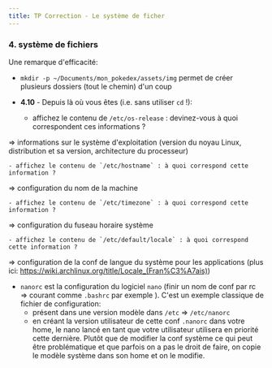 ```yaml
---
title: TP Correction - Le système de ficher
---
```


### 4. système de fichiers

Une remarque d'efficacité:

- `mkdir -p ~/Documents/mon_pokedex/assets/img` permet de créer plusieurs dossiers (tout le chemin) d'un coup

- **4.10** - Depuis là où vous êtes (i.e. sans utiliser `cd` !):
    - affichez le contenu de `/etc/os-release` : devinez-vous à quoi correspondent ces informations ?

=> informations sur le système d'exploitation (version du noyau Linux, distribution et sa version, architecture du processeur)

    - affichez le contenu de `/etc/hostname` : à quoi correspond cette information ?

=> configuration du nom de la machine

    - affichez le contenu de `/etc/timezone` : à quoi correspond cette information ?

=> configuration du fuseau horaire système

    - affichez le contenu de `/etc/default/locale` : à quoi correspond cette information ?

=> configuration de la conf de langue du système pour les applications (plus ici: https://wiki.archlinux.org/title/Locale_(Fran%C3%A7ais))

- `nanorc` est la configuration du logiciel `nano` (finir un nom de conf par rc => courant comme `.bashrc` par exemple ). C'est un exemple classique de fichier de configuration:
    - présent dans une version modèle dans `/etc` => `/etc/nanorc`
    - en créant la version utilisateur de cette conf `.nanorc` dans votre home, le nano lancé en tant que votre utilisateur utilisera en priorité cette dernière. Plutôt que de modifier la conf système ce qui peut être problématique et que parfois on a pas le droit de faire, on copie le modèle système dans son home et on le modifie.